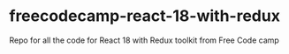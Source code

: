 # freecodecamp-react-18-with-redux
Repo for all the code for React 18 with Redux toolkit from Free Code camp
